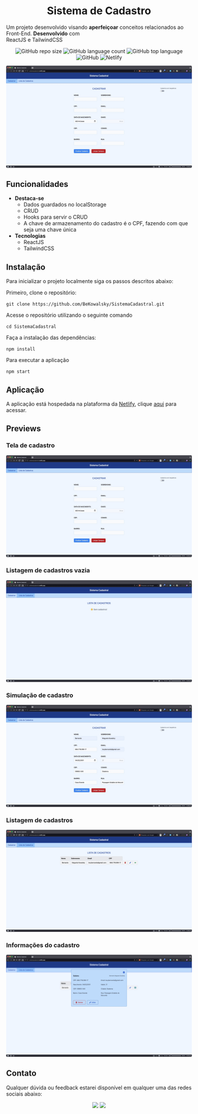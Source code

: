 <h1 align="center">Sistema de Cadastro</h1>
<p>Um projeto desenvolvido visando <strong>aperfeiçoar</strong> conceitos relacionados ao Front-End. <strong>Desenvolvido</strong> com <br> ReactJS e TailwindCSS</p>

<p align="center">
<img alt="GitHub repo size" src="https://img.shields.io/github/repo-size/BeKowalsky/SistemaCadastral">
<img alt="GitHub language count" src="https://img.shields.io/github/languages/count/BeKowalsky/SistemaCadastral">
<img alt="GitHub top language" src="https://img.shields.io/github/languages/top/BeKowalsky/SistemaCadastral">
<img alt="GitHub" src="https://img.shields.io/github/license/BeKowalsky/SistemaCadastral">
<img alt="Netlify" src="https://img.shields.io/netlify/c3dae592-badf-45d9-a016-d389cec2f4cb">
</p>

<p align="center">
  <a href="#nike-store">
    <img alt="preview" src="./public/img/previewUm.JPG" >
  </a>
</p>

## Funcionalidades
- **Destaca-se**
  - Dados guardados no localStorage
  - CRUD
  - Hooks para servir o CRUD
  - A chave de armazenamento do cadastro é o CPF, fazendo com que seja uma chave única
- **Tecnologias**
  - ReactJS
  - TailwindCSS

## Instalação

Para inicializar o projeto localmente siga os passos descritos abaixo:

Primeiro, clone o repositório:
```
git clone https://github.com/BeKowalsky/SistemaCadastral.git
```

Acesse o repositório utilizando o seguinte comando
```
cd SistemaCadastral
```

Faça a instalação das dependências:
```
npm install
```

Para executar a aplicação
```
npm start
```

## Aplicação

A aplicação está hospedada na plataforma da [Netlify](https://www.netlify.com/), clique [aqui](https://sistemacadastral.netlify.app) para acessar.

## Previews
<p align="center">
  <h3>Tela de cadastro</h3>
  <a href="#nike-store">
    <img alt="preview" src="./public/img/previewUm.JPG" >
  </a>
  
  <h3>Listagem de cadastros vazia</h3>
  <a href="#nike-store">
    <img alt="preview" src="./public/img/previewDois.JPG" >
  </a>
  
  <h3>Simulação de cadastro</h3>
  <a href="#nike-store">
    <img alt="preview" src="./public/img/PreviewTres.JPG" >
  </a>
  
   <h3>Listagem de cadastros</h3>
  <a href="#nike-store">
    <img alt="preview" src="./public/img/PreviewQuatro.JPG" >
  </a>
  
  <h3>Informações do cadastro</h3>
  <a href="#nike-store">
    <img alt="preview" src="./public/img/PreviewCinco.JPG" >
  </a>
</p>

## Contato

Qualquer dúvida ou feedback estarei disponível em qualquer uma das redes sociais abaixo:

<div align="center">
  <a href="https://www.linkedin.com/in/bekowa/" target="_blank"><img src="https://img.shields.io/badge/-LinkedIn-%230077B5?style=for-the-badge&logo=linkedin&logoColor=white" target="_blank"></a>
  <a href = "mailto:kwybernardo@gmail.com"><img src="https://img.shields.io/badge/gmail-D14836?&style=for-the-badge&logo=gmail&logoColor=white&" target="_blank"></a>
</div>
